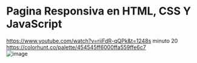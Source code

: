 # Pagina Responsiva en HTML, CSS Y JavaScript
https://www.youtube.com/watch?v=riiFdR-qQPk&t=1248s minuto 20  
https://colorhunt.co/palette/454545ff6000ffa559ffe6c7  
![image](https://user-images.githubusercontent.com/82919404/230446589-294d95bc-a57e-4eba-9a2a-1dbef8d5c745.png)
